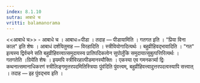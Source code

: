 ```yaml
---
index: 8.1.10
sutra: आबाधे च
vritti: balamanorama
---
```


<<आबाधे च>> - आबाधे च । आबाधः=पीडा । तदाह — पीडायामिति । गतगत इति । "प्रिया विना काल" इति शेषः । आबाधं दर्शयितुमाह — विरहादिति । स्त्रीवियोगादित्यर्थः । बहुव्रीहिवद्भावादिति । "गत" इत्यस्य द्विर्वचने सति बहुव्रीहिवत्त्वात्समुदायस्य प्रातिपदिकत्वेन सुपोर्लुकि समुदायात्सुबुत्पत्तिरित्यर्थः । गतगतेति ।ग्रिये॑ति शेषः । इयमपि स्त्रीविरहात्पीडमानस्यौक्तिः । एकस्या एव गमनकर्त्र्या द्विः कथनात्समानाधिकरणं स्त्रीलिङ्गमुत्तरपदमितिस्त्रियाः पुंव॑दिति पुंवत्त्वम्, बहुव्रीहिवत्त्वादुत्तरपदत्वस्यापि सत्त्वात् । तदाह — इह पुंवद्भाव इति । 